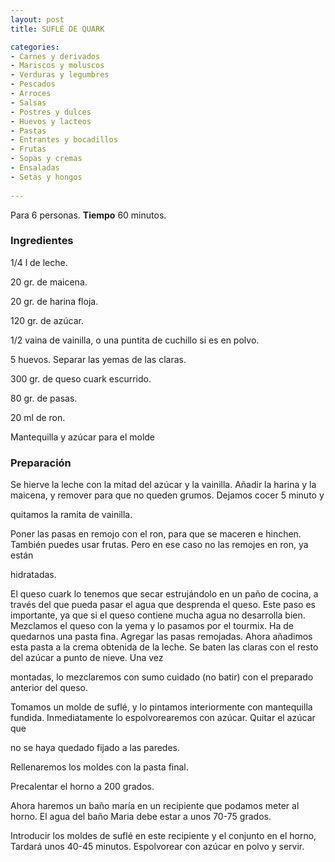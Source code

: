 ```yaml
---
layout: post
title: SUFLÉ DE QUARK

categories:
- Carnes y derivados
- Mariscos y moluscos
- Verduras y legumbres
- Pescados
- Arroces
- Salsas
- Postres y dulces
- Huevos y lacteos
- Pastas
- Entrantes y bocadillos
- Frutas
- Sopas y cremas
- Ensaladas
- Setas y hongos
 
---
```

Para 6 personas.
<b>Tiempo</b> 60 minutos.

<h3>Ingredientes</h3>
1/4 l de leche.

20 gr. de maicena.

20 gr. de harina floja.

120 gr. de azúcar.

1/2 vaina de vainilla, o una puntita de cuchillo si es en polvo.

5 huevos. Separar las yemas de las claras.

300 gr. de queso cuark escurrido.

80 gr. de pasas.

20 ml de ron.

Mantequilla y azúcar para el molde

<h3>Preparación</h3>
Se hierve la leche con la mitad del azúcar y la vainilla. Añadir la harina y la maicena, y remover para que no queden grumos. Dejamos cocer 5 minuto y

quitamos la ramita de vainilla.

Poner las pasas en remojo con el ron, para que se maceren e hinchen. También puedes usar frutas. Pero en ese caso no las remojes en ron, ya están

hidratadas.

El queso cuark lo tenemos que secar estrujándolo en un paño de cocina, a través del que pueda pasar el agua que desprenda el queso. Este paso es importante, ya que si el queso contiene mucha agua no desarrolla bien. Mezclamos el queso con la yema y lo pasamos por el tourmix. Ha de quedarnos una pasta fina. Agregar las pasas remojadas. Ahora añadimos esta pasta a la crema obtenida de la leche. Se baten las claras con el resto del azúcar a punto de nieve. Una vez

montadas, lo mezclaremos con sumo cuidado (no batir) con el preparado anterior del queso.

Tomamos un molde de suflé, y lo pintamos interiormente con mantequilla fundida. Inmediatamente lo espolvorearemos con azúcar. Quitar el azúcar que

no se haya quedado fijado a las paredes.

Rellenaremos los moldes con la pasta final.

Precalentar el horno a 200 grados.

Ahora haremos un baño maría en un recipiente que podamos meter al horno. El agua del baño Maria debe estar a unos 70-75 grados.

Introducir los moldes de suflé en este recipiente y el conjunto en el horno, Tardará unos 40-45 minutos. Espolvorear con azúcar en polvo y servir.

